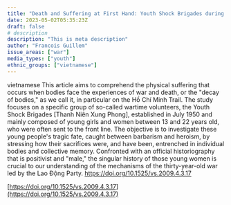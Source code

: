 ```yaml
---
title: "Death and Suffering at First Hand: Youth Shock Brigades during the Vietnam War"
date: 2023-05-02T05:35:23Z
draft: false
# description
description: "This is meta description"
author: "Francois Guillem"
issue_areas: ["war"]
media_types: ["youth"]
ethnic_groups: ["vietnamese"]
---
```


vietnamese	This article aims to comprehend the physical suffering that occurs when bodies face the experiences of war and death, or the "decay of bodies," as we call it, in particular on the Hồ Chí Minh Trail. The study focuses on a specific group of so-called wartime volunteers, the Youth Shock Brigades [Thanh Niên Xung Phong], established in July 1950 and mainly composed of young girls and women between 13 and 22 years old, who were often sent to the front line. The objective is to investigate these young people's tragic fate, caught between barbarism and heroism, by stressing how their sacrifices were, and have been, entrenched in individual bodies and collective memory. Confronted with an official historiography that is positivist and "male," the singular history of those young women is crucial to our understanding of the mechanisms of the thirty-year-old war led by the Lao Động Party.	https://doi.org/10.1525/vs.2009.4.3.17

[https://doi.org/10.1525/vs.2009.4.3.17](https://doi.org/10.1525/vs.2009.4.3.17)